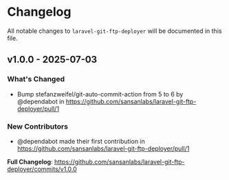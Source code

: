 # Changelog

All notable changes to `laravel-git-ftp-deployer` will be documented in this file.

## v1.0.0 - 2025-07-03

### What's Changed

- Bump stefanzweifel/git-auto-commit-action from 5 to 6 by @dependabot in https://github.com/sansanlabs/laravel-git-ftp-deployer/pull/1

### New Contributors

- @dependabot made their first contribution in https://github.com/sansanlabs/laravel-git-ftp-deployer/pull/1

**Full Changelog**: https://github.com/sansanlabs/laravel-git-ftp-deployer/commits/v1.0.0

